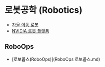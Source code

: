 # 로봇공학 (Robotics)

- [자율 이동 로봇](amr/index.md)
- [NVIDIA 로봇 플랫폼](nvidia/index.md)

## RoboOps

- [로보옵스(RoboOps)](RoboOps 로보옵스.md)

